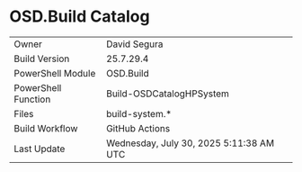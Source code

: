 ﻿# OSD.Build Catalog

| | |
|-|-|
| Owner | David Segura |
| Build Version | 25.7.29.4 |
| PowerShell Module | OSD.Build |
| PowerShell Function | Build-OSDCatalogHPSystem |
| Files | build-system.* |
| Build Workflow | GitHub Actions |
| Last Update | Wednesday, July 30, 2025 5:11:38 AM UTC |
